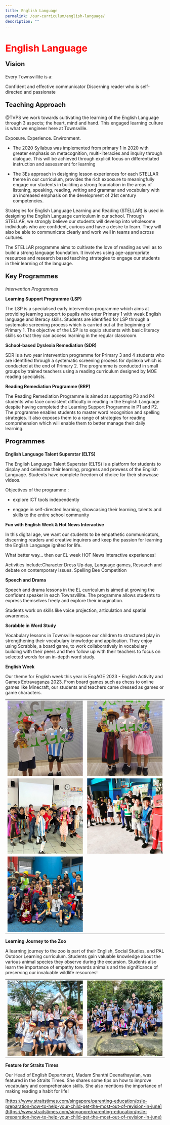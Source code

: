 ```yaml
---
title: English Language
permalink: /our-curriculum/english-language/
description: ""
---
```

<h1 style="color:red;font-size:30px">English Language</h1>

<p style="font-size:20px"><strong>Vision</strong></p>Every Townsvillite is a:

Confident and effective communicator
Discerning reader who is self-directed and passionate

<p style="font-size:20px"><strong>Teaching Approach</strong></p>

@TVPS we work towards cultivating the learning of the English Language through 3 aspects; the heart, mind and hand. This engaged learning culture is what we engineer here at Townsville.

Exposure. Experience. Environment.

*   The 2020 Syllabus was implemented from primary 1 in 2020 with greater emphasis on metacognition, multi-literacies and inquiry through dialogue. This will be achieved through explicit focus on differentiated instruction and assessment for learning
    
*   The 3Es approach in designing lesson experiences for each STELLAR theme in our curriculum, provides the rich exposure to meaningfully engage our students in building a strong foundation in the areas of listening, speaking, reading, writing and grammar and vocabulary with an increased emphasis on the development of 21st century competencies.
    

Strategies for English Language Learning and Reading (STELLAR) is used in designing the English Language curriculum in our school. Through STELLAR, we strongly believe our students will develop into wholesome individuals who are confident, curious and have a desire to learn. They will also be able to communicate clearly and work well in teams and across cultures.

The STELLAR programme aims to cultivate the love of reading as well as to build a strong language foundation. It involves using age-appropriate resources and research based teaching strategies to engage our students in their learning of the language.

<p style="font-size:20px"><strong>Key Programmes</strong></p>

*Intervention Programmes*

<strong>Learning Support Programme (LSP)</strong>

The LSP is a specialised early intervention programme which aims at providing learning support to pupils who enter Primary 1 with weak English language and literacy skills. Students are identified for LSP through a systematic screening process which is carried out at the beginning of Primary 1. The objective of the LSP is to equip students with basic literacy skills so that they can access learning in the regular classroom.

<strong>School-based Dyslexia Remediation (SDR)</strong>

SDR is a two year intervention programme for Primary 3 and 4 students who are identified through a systematic screening process for dyslexia which is conducted at the end of Primary 2. The programme is conducted in small groups by trained teachers using a reading curriculum designed by MOE reading specialists.

<strong>Reading Remediation Programme (RRP)</strong>

The Reading Remediation Programme is aimed at supporting P3 and P4 students who face consistent difficulty in reading in the English Language despite having completed the Learning Support Programme in P1 and P2. The programme enables students to master word recognition and spelling strategies. It also exposes them to a range of strategies for reading comprehension which will enable them to better manage their daily learning.

<p style="font-size:20px"><strong>Programmes</strong></p>

<strong>English Language Talent Superstar (ELTS)</strong>

The English Language Talent Superstar (ELTS) is a platform for students to display and celebrate their learning, progress and prowess of the English Language. Students have complete freedom of choice for their showcase videos.&nbsp;

Objectives of the programme :

*   explore ICT tools independently
    
*   engage in self-directed learning, showcasing their learning, talents and skills to the entire school community
    

<strong>Fun with English Week &amp; Hot News Interactive</strong>

In this digital age, we want our students to be empathetic communicators, discerning readers and creative inquirers and keep the passion for learning the English Language ignited for life.&nbsp;

What better way… then our EL week HOT News Interactive experiences!&nbsp;

Activities include:Character Dress Up day, Language games, Research and debate on contemporary issues. Spelling Bee Competition

<strong>Speech and Drama</strong>

Speech and drama lessons in the EL curriculum is aimed at growing the confident speaker in each Townsvillite. The programme allows students to express themselves freely and explore their imagination.

Students work on skills like voice projection, articulation and spatial awareness.

<strong>Scrabble in Word Study</strong>

Vocabulary lessons in Townsville expose our children to structured play in strengthening their vocabulary knowledge and application. They enjoy using Scrabble, a board game, to work collaboratively in vocabulary building with their peers and then follow up with their teachers to focus on selected words for an in-depth word study.

<strong>English Week</strong>  

Our theme for English week this year is EngAGE 2023 - English Activity and Games Extravaganza 2023. From board games such as chess to online games like Minecraft, our students and teachers came dressed as games or game characters.&nbsp;

<table>
<tbody>
  <tr>
    <td>
			<img src="/images/English/english1.png"></td>
		<td><img src="/images/English/english2.png"></td>
  </tr>
  <tr>
    <td><img src="/images/English/english3.png"></td>
    <td><img src="/images/English/english4.png"></td>
  </tr>
	<tr>
    <td><img src="/images/English/english5.png"></td>
  </tr>
</tbody>
</table>

<strong>Learning Journey to the Zoo</strong>

A learning journey to the zoo is part of their English, Social Studies, and PAL Outdoor Learning curriculum. Students gain valuable knowledge about the various animal species they observe during the excursion. Students also learn the importance of empathy towards animals and the significance of preserving our invaluable wildlife resources!

<table>
<tbody>
  <tr>
    <td>
			<img src="/images/English/english6.png"></td>
		<td><img src="/images/English/english7.jpg"></td>
  </tr>
</tbody>
</table>

<strong>Feature for Straits Times</strong>

Our Head of English Department, Madam Shanthi Deenathayalan, was featured in the Straits Times. She shares some tips on how to improve vocabulary and comprehension skills. She also mentions the importance of making reading a habit for life!

[https://www.straitstimes.com/singapore/parenting-education/psle-preparation-how-to-help-your-child-get-the-most-out-of-revision-in-june](https://www.straitstimes.com/singapore/parenting-education/psle-preparation-how-to-help-your-child-get-the-most-out-of-revision-in-june)